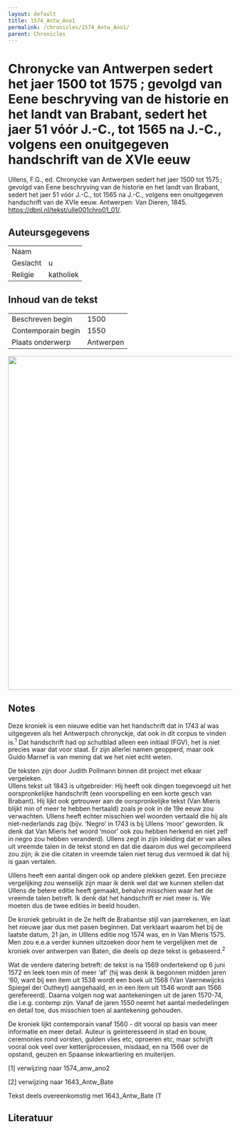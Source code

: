 ```yaml
---
layout: default
title: 1574_Antw_Ano1
permalink: /chronicles/1574_Antw_Ano1/
parent: Chronicles
--- 
```



# Chronycke van Antwerpen sedert het jaer 1500 tot 1575 ; gevolgd van Eene beschryving van de historie en het landt van Brabant, sedert het jaer 51 vóór J.-C., tot 1565 na J.-C., volgens een onuitgegeven handschrift van de XVIe eeuw 

Ullens, F.G., ed. Chronycke van Antwerpen sedert het jaer 1500 tot 1575 ; gevolgd van Eene beschryving van de historie en het landt van Brabant, sedert het jaer 51 vóór J.-C., tot 1565 na J.-C., volgens een onuitgegeven handschrift van de XVIe eeuw. Antwerpen: Van Dieren, 1845. https://dbnl.nl/tekst/ulle001chro01_01/. 

## Auteursgegevens 

| | | 
| --------------- | --------------- | 
| Naam |   | 
| Geslacht | u | 
| Religie | katholiek | 

## Inhoud van de tekst 

| | | 
| --------------- | --------------- | 
| Beschreven begin | 1500 | 
| Contemporain begin | 1550 | 
| Plaats onderwerp | Antwerpen | 

[<img src="..\..\barplots_chronicles\1574_Antw_Ano1.jpg" width="750"/>](..\..\barplots_chronicles\1574_Antw_Ano1.jpg) 

## Notes 

Deze kroniek is een nieuwe editie van het handschrift dat in 1743 al was
uitgegeven als het Antwerpsch chronyckje, dat ook in dit corpus te vinden
is.<sup>1</sup> Dat handschrift had op schutblad alleen een initiaal (FGV),
het is niet precies waar dat voor staat. Er zijn allerlei namen geopperd, maar
ook Guido Marnef is van mening dat we het niet echt weten.

De teksten zijn door Judith Pollmann binnen dit project met elkaar vergeleken.  
Ullens tekst uit 1843 is uitgebreider: Hij heeft ook dingen toegevoegd uit het
oorspronkelijke handschrift (een voorspelling en een korte gesch van Brabant).
Hij lijkt ook getrouwer aan de oorspronkelijke tekst (Van Mieris blijkt min of
meer te hebben hertaald) zoals je ook in de 19e eeuw zou verwachten. Ullens
heeft echter misschien wel woorden vertaald die hij als niet-nederlands zag
(bijv. ‘Negro’ in 1743 is bij Ullens ‘moor’ geworden. Ik denk dat Van Mieris
het woord ‘moor’ ook zou hebben herkend en niet zelf in negro zou hebben
veranderd). Ullens zegt in zijn inleiding dat er van alles uit vreemde talen
in de tekst stond en dat die daarom dus wel gecompileerd zou zijn; ik zie die
citaten in vreemde talen niet terug dus vermoed ik dat hij is gaan vertalen.

Ullens heeft een aantal dingen ook op andere plekken gezet. Een precieze
vergelijking zou wenselijk zijn maar ik denk wel dat we kunnen stellen dat
Ullens de betere editie heeft gemaakt, behalve misschien waar het de vreemde
talen betreft. Ik denk dat het handschrift er niet meer is. We moeten dus de
twee edities in beeld houden.

De kroniek gebruikt in de 2e helft de Brabantse stijl van jaarrekenen, en laat
het nieuwe jaar dus met pasen beginnen. Dat verklaart waarom het bij de
laatste datum, 21 jan, in Ulllens editie nog 1574 was, en in Van Mieris 1575.
Men zou  e.e.a verder kunnen uitzoeken door hem te vergelijken met de kroniek
over antwerpen van Baten, die deels op deze tekst is gebaseerd.<sup>2</sup>

Wat de verdere datering betreft: de tekst is na 1569 ondertekend op 6 juni
1572 en leek toen min of meer ‘af’ (hij was denk ik begonnen midden jaren ‘60,
want bij een item uit 1538 wordt een boek uit 1568 (Van Vaernewijcks Spiegel
der Outheyt) aangehaald, en in een item uit 1546 wordt aan 1566 gerefereerd).
Daarna volgen nog wat aantekeningen uit de jaren 1570-74, die i.e.g. contemp
zijn. Vanaf de jaren 1550 neemt het aantal mededelingen en detail toe, dus
misschien toen al aantekening gehouden.

De kroniek lijkt contemporain vanaf 1560 - dit vooral op basis van meer
informatie en meer detail. Auteur is geinteresseerd in stad en bouw,
ceremonies rond vorsten, gulden vlies etc, oproeren etc, maar schrijft vooral
ook veel over ketterijprocessen, misdaad, en na 1566 over de opstand, geuzen
en Spaanse inkwartiering en muiterijen.

[1] verwijzing naar 1574_anw_ano2

[2] verwijzing naar 1643_Antw_Bate



Tekst deels overeenkomstig met 1643_Antw_Bate (T







## Literatuur 

